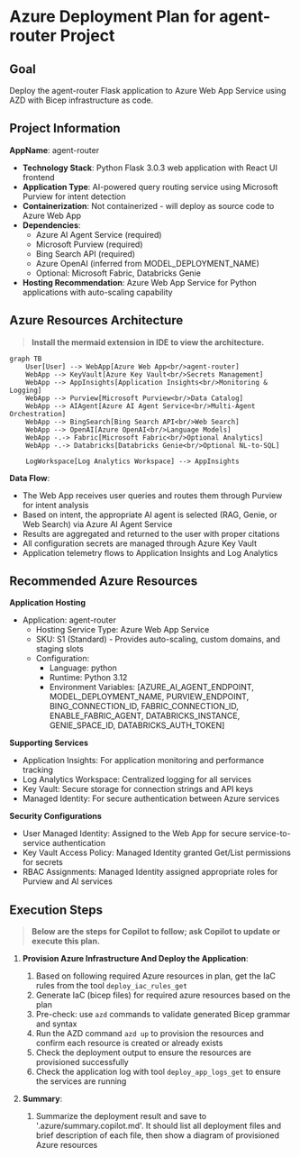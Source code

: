 # Azure Deployment Plan for agent-router Project

## **Goal**
Deploy the agent-router Flask application to Azure Web App Service using AZD with Bicep infrastructure as code.

## **Project Information**
**AppName**: agent-router
- **Technology Stack**: Python Flask 3.0.3 web application with React UI frontend  
- **Application Type**: AI-powered query routing service using Microsoft Purview for intent detection
- **Containerization**: Not containerized - will deploy as source code to Azure Web App
- **Dependencies**: 
  - Azure AI Agent Service (required)
  - Microsoft Purview (required) 
  - Bing Search API (required)
  - Azure OpenAI (inferred from MODEL_DEPLOYMENT_NAME)
  - Optional: Microsoft Fabric, Databricks Genie
- **Hosting Recommendation**: Azure Web App Service for Python applications with auto-scaling capability

## **Azure Resources Architecture**
> **Install the mermaid extension in IDE to view the architecture.**

```mermaid
graph TB
    User[User] --> WebApp[Azure Web App<br/>agent-router]
    WebApp --> KeyVault[Azure Key Vault<br/>Secrets Management]
    WebApp --> AppInsights[Application Insights<br/>Monitoring & Logging]
    WebApp --> Purview[Microsoft Purview<br/>Data Catalog]
    WebApp --> AIAgent[Azure AI Agent Service<br/>Multi-Agent Orchestration]
    WebApp --> BingSearch[Bing Search API<br/>Web Search]
    WebApp --> OpenAI[Azure OpenAI<br/>Language Models]
    WebApp -.-> Fabric[Microsoft Fabric<br/>Optional Analytics]
    WebApp -.-> Databricks[Databricks Genie<br/>Optional NL-to-SQL]
    
    LogWorkspace[Log Analytics Workspace] --> AppInsights
```

**Data Flow**:
- The Web App receives user queries and routes them through Purview for intent analysis
- Based on intent, the appropriate AI agent is selected (RAG, Genie, or Web Search) via Azure AI Agent Service
- Results are aggregated and returned to the user with proper citations
- All configuration secrets are managed through Azure Key Vault
- Application telemetry flows to Application Insights and Log Analytics

## **Recommended Azure Resources**

**Application Hosting**
- Application: agent-router
  - Hosting Service Type: Azure Web App Service
  - SKU: S1 (Standard) - Provides auto-scaling, custom domains, and staging slots
  - Configuration:
    - Language: python
    - Runtime: Python 3.12
    - Environment Variables: [AZURE_AI_AGENT_ENDPOINT, MODEL_DEPLOYMENT_NAME, PURVIEW_ENDPOINT, BING_CONNECTION_ID, FABRIC_CONNECTION_ID, ENABLE_FABRIC_AGENT, DATABRICKS_INSTANCE, GENIE_SPACE_ID, DATABRICKS_AUTH_TOKEN]

**Supporting Services**
- Application Insights: For application monitoring and performance tracking
- Log Analytics Workspace: Centralized logging for all services  
- Key Vault: Secure storage for connection strings and API keys
- Managed Identity: For secure authentication between Azure services

**Security Configurations**
- User Managed Identity: Assigned to the Web App for secure service-to-service authentication
- Key Vault Access Policy: Managed Identity granted Get/List permissions for secrets
- RBAC Assignments: Managed Identity assigned appropriate roles for Purview and AI services

## **Execution Steps**
> **Below are the steps for Copilot to follow; ask Copilot to update or execute this plan.**

1. **Provision Azure Infrastructure And Deploy the Application**:
    1. Based on following required Azure resources in plan, get the IaC rules from the tool `deploy_iac_rules_get`
    2. Generate IaC (bicep files) for required azure resources based on the plan
    3. Pre-check: use `azd` commands to validate generated Bicep grammar and syntax
    4. Run the AZD command `azd up` to provision the resources and confirm each resource is created or already exists
    5. Check the deployment output to ensure the resources are provisioned successfully
    6. Check the application log with tool `deploy_app_logs_get` to ensure the services are running

2. **Summary**:
    1. Summarize the deployment result and save to '.azure/summary.copilot.md'. It should list all deployment files and brief description of each file, then show a diagram of provisioned Azure resources